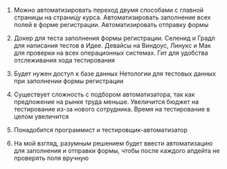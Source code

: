 1. Можно автоматизировать переход двумя способами с главной страницы на страницу курса. 
  Автоматизировать заполнение всех полей в форме регистрации. 
  Автоматизировать отправку формы 

2. Докер для теста заполнения формы регистрации. 
 Селенид и Градл для написания тестов в Идее. 
 Девайсы на Виндоус, Линукс и Мак для проверки на всех операционных системах. 
 Гит для удобства отслеживания хода тестирования

3. Будет нужен доступ к базе данных Нетологии для тестовых данных при заполнении формы регистрации

4. Существует сложность с подбором автоматизатора, так как предложение на рынке труда меньше. 
   Увеличится бюджет на тестирование из-за нового сотрудника. 
   Время на тестирование в целом увеличится

5. Понадобится программист и тестировщик-автоматизатор

6. На мой взгляд, разумным решением будет ввести автоматизацию для заполнения и отправки формы, чтобы после каждого апдейта не проверять поля вручную
